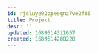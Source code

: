 ```yaml
---
id: rjcluye92ppeeqnz7ve2f86
title: Project
desc: ''
updated: 1689514311657
created: 1689514288220
---
```

